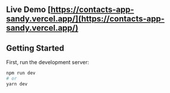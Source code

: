 ## Live Demo [https://contacts-app-sandy.vercel.app/](https://contacts-app-sandy.vercel.app/)

## Getting Started

First, run the development server:

```bash
npm run dev
# or
yarn dev
```
